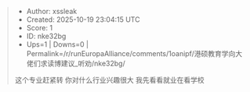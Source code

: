 > - Author: xssleak
> - Created: 2025-10-19 23:04:15 UTC
> - Score: 1
> - ID: nke32bg
> - Ups=1 | Downs=0 | Permalink=/r/runEuropaAlliance/comments/1oanipf/港硕教育学向大佬们求读博建议_听劝/nke32bg/
>
> 这个专业赶紧转 你对什么行业兴趣很大 我先看看就业在看学校
